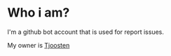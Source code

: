 Who i am?
===========

I'm a github bot account that is used for report issues. 

My owner is [Tjoosten](https://www.github.com/Tjoosten)
